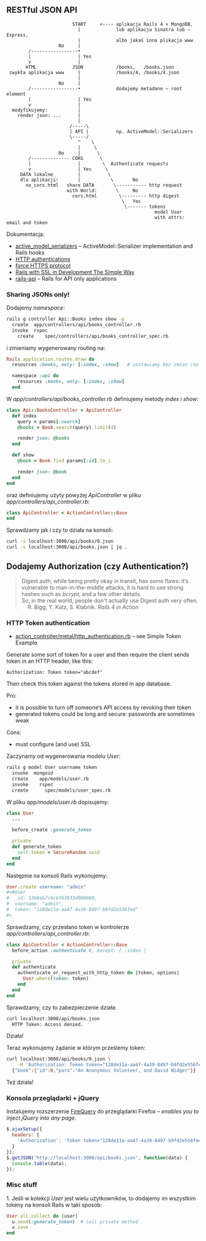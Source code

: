 ## RESTful JSON API

```
                        START     <---- aplikacja Rails 4 + MongoDB,
                          |             lub aplikacja Sinatra lub – Express,
                          |             albo jakaś inna plikacja www
                   No     |
        /-----------------•
        |                 | Yes
        v                 |
       HTML             JSON            /books,   /books.json
 zwykła aplikacja www     |             /books/4, /books/4.json
                          |
                   No     |
        /-----------------•             dodajemy metadane – root element
        |                 | Yes
        v                 |
  modyfikujemy:           |
    render json: ...      |
                          |
                       /-----\
                       | API |          np. ActiveModel::Serializers
                       \-----/
                          ^    \
                          |     \
                   No     |      \
        /-------------- CORS      \
        |                 |        \  Authenticate requests
        v                 | Yes     \
     DATA lokalne         |          \
     dla aplikacji:       |           \       No
       no_cors.html   share DATA       \----------- http request
                      with World:       \     No
                        cors.html        \--------- http digest
                                          \   Yes
                                           \------- tokens
                                                      model User
                                                      with attrs: email and token
```

Dokumentacja:

* [active_model_serializers](https://github.com/rails-api/rails-api) –
  ActiveModel::Serializer implementation and Rails hooks
* [HTTP authentications](http://guides.rubyonrails.org/action_controller_overview.html#http-authentications)
* [force HTTPS protocol](http://guides.rubyonrails.org/action_controller_overview.html#force-https-protocol)
* [Rails with SSL in Development The Simple Way](http://www.napcsweb.com/blog/2013/07/21/rails_ssl_simple_wa/)
* [rails-api](https://github.com/rails-api/rails-api) –
  Rails for API only applications


### Sharing JSONs only!

Dodajemy *namespace*:

```sh
rails g controller Api::Books index show -p
  create  app/controllers/api/books_controller.rb
  invoke  rspec
    create    spec/controllers/api/books_controller_spec.rb
```

i zmieniamy wygenerowany routing na:

```ruby
Rails.application.routes.draw do
  resources :books, only: [:index, :show]   # zostawiamy bez zmian (na razie?)

  namespace :api do
    resources :books, only: [:index, :show]
  end
```

W *app/controllers/api/books_controller.rb* definiujemy metody
*index* i *show*:

```ruby
class Api::BooksController < ApiController
  def index
    query = params[:search]
    @books = Book.search(query).limit(4)

    render json: @books
  end

  def show
    @book = Book.find params[:id].to_i

    render json: @book
  end
end
```

oraz definiujemy użyty powyżej *ApiController* w pliku
*app/controllers/api_controller.rb*:

```ruby
class ApiController < ActionController::Base
end
```

Sprawdzamy jak i czy to działa na konsoli:

```sh
curl -s localhost:3000/api/books/0.json
curl -s localhost:3000/api/books.json | jq .
```


## Dodajemy Authorization (czy Authentication?)

> Digest auth, while being pretty okay in transit, has some flaws: it’s
> vulnerable to man-in-the-middle attacks, it is hard to use strong
> hashes such as *bcrypt*, and a few other details.<br>
> So, in the real world, people don't actually use Digest auth very often.<br>
>     R. Bigg, Y. Katz, S. Klabnik. *Rails 4 in Action*

### HTTP Token authentication

* [action_controller/metal/http_authentication.rb](https://github.com/rails/rails/blob/4-1-stable/actionpack/lib/action_controller/metal/http_authentication.rb) –
  see Simple Token Example

Generate some sort of token for a user and then require
the client sends token in an HTTP header, like this:

```
Authorization: Token token="abcdef"
```

Then check this token against the tokens stored in app database.

Pro:

* it is possible to turn off someone’s API access by revoking their token
* generated tokens could be long and secure: passwords are sometimes weak

Cons:

* must configure (and use) SSL


Zaczynamy od wygenerowania modelu *User*:

```sh
rails g model User username token
  invoke  mongoid
  create    app/models/user.rb
  invoke    rspec
  create      spec/models/user_spec.rb
```

W pliku *app/models/user.rb* dopisujemy:

```ruby
class User
  ...

  before_create :generate_token

  private
  def generate_token
    self.token = SecureRandom.uuid
  end
end
```
Następnie na konsoli Rails wykonujemy:

```ruby
User.create username: "admin"
#<#User
#  _id: 5368eb7c6c6f63033d000000,
#  username: "admin",
#  token: "128de11a-aa47-4a39-8497-b9fd2e556fed"
#>
```

Sprawdzamy, czy przesłano token w kontrolerze *app/controllers/api_controller.rb*:

```ruby
class ApiController < ActionController::Base
  before_action :authenticate #, except: [ :index ]

  private
  def authenticate
    authenticate_or_request_with_http_token do |token, options|
      User.where(token: token)
    end
  end
end
```

Sprawdzamy, czy to zabezpieczenie działa:

```sh
curl localhost:3000/api/books.json
  HTTP Token: Access denied.
```

Działa!

Teraz wykonujemy żądanie w którym prześlemy token:

```sh
curl localhost:3000/api/books/0.json \
    -H 'Authorization: Token token="128de11a-aa47-4a39-8497-b9fd2e556fed"'
  {"book":{"id":0,"para":"An Anonymous Volunteer, and David Widger"}}
```

Też działa!


### Konsola przeglądarki + jQuery

Instalujemy rozszerzenie [FireQuery](https://addons.mozilla.org/pl/firefox/addon/firequery/)
do przeglądarki Firefox – *enables you to inject jQuery into any page*.

```js
$.ajaxSetup({
  headers: {
    'Authorization': 'Token token="128de11a-aa47-4a39-8497-b9fd2e556fed"'
  }
});
$.getJSON('http://localhost:3000/api/books.json', function(data) {
  console.table(data);
});
```


### Misc stuff

1\. Jeśli w kolekcji *User* jest wielu użytkowników, to dodajemy
im wszystkim tokeny na konsoli Rails w taki sposób:

```ruby
User.all.collect do |user|
  u.send(:generate_token)  # call private method
  u.save
end
```
